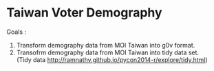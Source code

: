 Taiwan Voter Demography  
=======================  

Goals :   
1. Transform demography data from MOI Taiwan into g0v format.  
2. Transofrm demography data from MOI Taiwan into tidy data set.  
   (Tidy data http://ramnathv.github.io/pycon2014-r/explore/tidy.html)  


